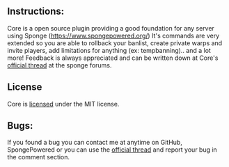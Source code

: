 Instructions:
---
Core is a open source plugin providing a good foundation for any server using Sponge (https://www.spongepowered.org/)
It's commands are very extended so you are able to rollback your banlist, create private warps and invite players,
add limitations for anything (ex: tempbanning).. and a lot more! Feedback is always appreciated and can be written
down at Core's [official thread](https://forums.spongepowered.org/t/core-v1-8-2b-kick-ban-mute-teleport-homes-warps-spawns-time-weather-and-much-more/9152) at the sponge forums.

License
---
Core is [licensed](https://github.com/CreepsterLGC/Core/blob/master/Core/license.txt) under the MIT license.

Bugs:
---
If you found a bug you can contact me at anytime on GitHub, SpongePowered or you can use the [official thread](https://forums.spongepowered.org/t/core-v1-8-2b-kick-ban-mute-teleport-homes-warps-spawns-time-weather-and-much-more/9152) and report your bug in the comment section.
